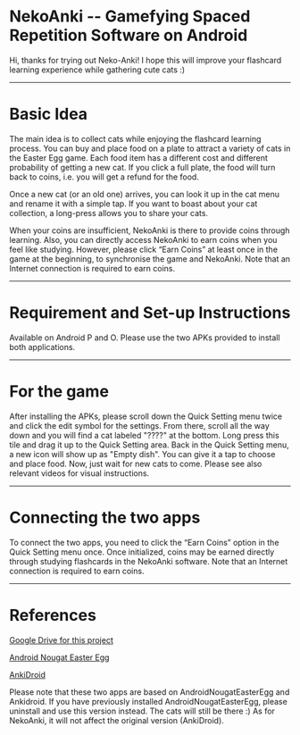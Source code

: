 # NekoAnki -- Gamefying Spaced Repetition Software on Android 

Hi, thanks for trying out Neko-Anki! I hope this will improve your flashcard learning experience while gathering cute cats :) 

*********

# Basic Idea
The main idea is to collect cats while enjoying the flashcard learning process.
You can buy and place food on a plate to attract a variety of cats in the Easter Egg game. Each food item has a different cost and different probability of getting a new cat.
If you click a full plate, the food will turn back to coins, i.e. you will get a refund for the food.

Once a new cat (or an old one) arrives, you can look it up in the cat menu and rename it with a simple tap. If you want to boast about your cat collection, a long-press allows you to share your cats.

When your coins are insufficient, NekoAnki is there to provide coins through learning.
Also, you can directly access NekoAnki to earn coins when you feel like studying. However, please click “Earn Coins” at least once in the game at the beginning, to synchronise the game and NekoAnki. Note that an Internet connection is required to earn coins.

*********

# Requirement and Set-up Instructions
Available on Android P and O.
Please use the two APKs provided to install both applications. 

*********

# For the game
After installing the APKs, please scroll down the Quick Setting menu twice and click the edit symbol for the settings.
From there, scroll all the way down and you will find a cat labeled "????" at the bottom.
Long press this tile and drag it up to the Quick Setting area.
Back in the Quick Setting menu, a new icon will show up as "Empty dish".
You can give it a tap to choose and place food. Now, just wait for new cats to come.
Please see also relevant videos for visual instructions.

*********

# Connecting the two apps
To connect the two apps, you need to click the “Earn Coins” option in the Quick Setting menu once. Once initialized, coins may be earned directly through studying flashcards in the NekoAnki software. Note that an Internet connection is required to earn coins.

*********

# References
[Google Drive for this project](https://drive.google.com/open?id=1L5BNYvV31faxqK6797tmZ56HUmtjqjdA)

[Android Nougat Easter Egg](https://play.google.com/store/apps/details?id=com.covertbagel.neko&hl=en_GBA)

[AnkiDroid](https://play.google.com/store/apps/details?id=com.ichi2.anki&hl=en_GB)

Please note that these two apps are based on AndroidNougatEasterEgg and Ankidroid.
If you have previously installed AndroidNougatEasterEgg, please uninstall and use this version instead. The cats will still be there :)
As for NekoAnki, it will not affect the original version (AnkiDroid).


